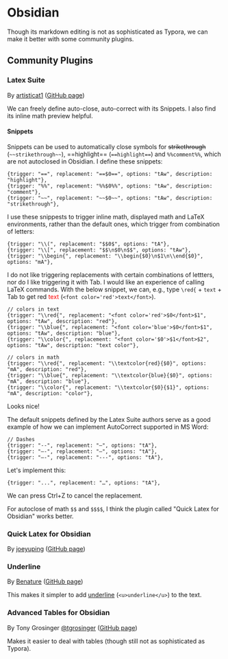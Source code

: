 # Obsidian

Though its markdown editing is not as sophisticated as Typora, we can make it better with some community plugins.

## Community Plugins

### Latex Suite
By [artisticat1](https://github.com/artisticat1) ([GitHub page](https://github.com/artisticat1/obsidian-latex-suite))

We can freely define auto-close, auto-correct with its Snippets. I also find its inline math preview helpful.

#### Snippets

Snippets can be used to automatically close symbols for ~~strikethrough~~ (`~~strikethrough~~`), ==highlight== (`==highlight==`) and `%%comment%%`, which are not autoclosed in Obsidian. I define these snippets:

```
{trigger: "==", replacement: "==$0==", options: "tAw", description: "highlight"}, 
{trigger: "%%", replacement: "%%$0%%", options: "tAw", description: "comment"}, 
{trigger: "~~", replacement: "~~$0~~", options: "tAw", description: "strikethrough"},
```

I use these snippests to trigger inline math, displayed math and LaTeX environments, rather than the default ones, which trigger from combination of letters:
```
{trigger: "\\(", replacement: "$$0$", options: "tA"},
{trigger: "\\[", replacement: "$$\n$0\n$$", options: "tAw"},
{trigger: "\\begin{", replacement: "\\begin{$0}\n$1\n\\end{$0}", options: "mA"},
```

I do not like triggering replacements with certain combinations of lettters, nor do I like triggering it with Tab. I would like an experience of calling LaTeX commands. With the below snippet, we can, e.g., type `\red{` + `text` + Tab to get red <font color='red'>text</font> (`<font color='red'>text</font>`).
```
// colors in text
{trigger: "\\red{", replacement: "<font color='red'>$0</font>$1", options: "tAw", description: "red"},
{trigger: "\\blue{", replacement: "<font color='blue'>$0</font>$1", options: "tAw", description: "blue"},
{trigger: "\\color{", replacement: "<font color='$0'>$1</font>$2", options: "tAw", description: "text color"},

// colors in math
{trigger: "\\red{", replacement: "\\textcolor{red}{$0}", options: "mA", description: "red"},
{trigger: "\\blue{", replacement: "\\textcolor{blue}{$0}", options: "mA", description: "blue"},
{trigger: "\\color{", replacement: "\\textcolor{$0}{$1}", options: "mA", description: "color"},
```
Looks nice!

The default snippets defined by the Latex Suite authors serve as a good example of how we can implement AutoCorrect supported in MS Word:
```
// Dashes
{trigger: "--", replacement: "–", options: "tA"},
{trigger: "–-", replacement: "—", options: "tA"},
{trigger: "—-", replacement: "---", options: "tA"},
```
Let's implement this:
```
{trigger: "...", replacement: "…", options: "tA"},
```

We can press Ctrl+Z to cancel the replacement.

For autoclose of math `$$` and `$$$$`, I think the plugin called "Quick Latex for Obsidian" works better.

### Quick Latex for Obsidian
By [joeyuping](https://github.com/joeyuping) ([GitHub page](https://github.com/joeyuping/quick_latex_obsidian)) 

### Underline
By [Benature](https://github.com/Benature) ([GitHub page](https://github.com/Benature/obsidian-underline))

This makes it simpler to add <u>underline</u> (`<u>underline</u>`) to the text. 

### Advanced Tables for Obsidian
By Tony Grosinger [@tgrosinger](https://github.com/tgrosinger) ([GitHub page](https://github.com/tgrosinger/advanced-tables-obsidian))

Makes it easier to deal with tables (though still not as sophisticated as Typora).
